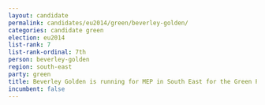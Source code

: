 ```yaml
---
layout: candidate
permalink: candidates/eu2014/green/beverley-golden/
categories: candidate green
election: eu2014
list-rank: 7
list-rank-ordinal: 7th
person: beverley-golden
region: south-east
party: green
title: Beverley Golden is running for MEP in South East for the Green Party
incumbent: false
---
```

